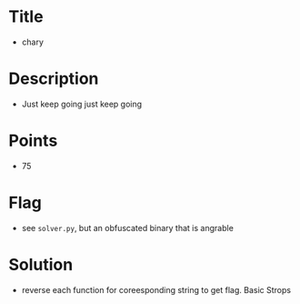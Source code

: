 # Title 
- chary

# Description 
- Just keep going just keep going 

# Points 
- 75

# Flag 
- see `solver.py`, but an obfuscated binary that is angrable

# Solution 
- reverse each function for coreesponding string to get flag. Basic Strops
